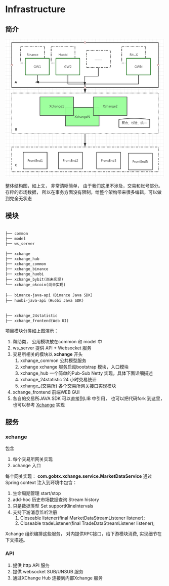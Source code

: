 # Infrastructure

## 简介


![Infrastructure Overview](../static/img/infrastructure01.png)


整体结构图，如上文， 非常清晰简单， 由于我们这里不涉及，交易和账号部分。
存粹的市场数据， 所以在事务方面没有限制，给整个架构带来很多编辑，可以做到完全无状态


## 模块

```

├── common
├── model
├── ws_server

├── xchange
├── xchange_hub
├── xchange_common
├── xchange_binance
├── xchange_huobi
├── xchange_bybit(尚未实现)
└── xchange_okcoin(尚未实现)

├── binance-java-api（Binance Java SDK)
├── huobi-java-api（Huobi Java SDK)


├── xchange_24statistic
├── xchange_frontend(Web UI)

```

项目模块分类如上图演示：

1. 帮助类， 公用模块放在common 和 model 中
2. ws_server 提供 API + Websocket 服务 
3. 交易所相关的模块以 **xchange** 开头
   1. xchange_common 公共模型服务
   2. xchange xchange 服务启动bootstrap 模块，入口模块
   3. xchange_hub 一个简单的Pub-Sub Netty 实现，具体下面详细描述
   4. xchange_24statistic 24 小时交易统计
   5. xchange_{交易所} 各个交易所网关接口实现模块
4. xchange_frontend 前端WEB GUI
5. 各自的交易所JAVA SDK 可以直接到LIB 中引用， 也可以把代码fork 到这里， 也可以参考 [Xchange](https://github.com/knowm/XChange.git) 实现
 

## 服务

### xchange 

包含

1. 每个交易所网关实现
2. xchange 入口

每个网关实现： **com.gobtx.xchange.service.MarketDataService** 通过Spring context 注入到环境中包含：

1. 生命周期管理 start/stop 
2. add-hoc 历史市场数据查询 Stream<OHLCData> history
3. 只是数据类型  Set<KlineInterval> supportKlineIntervals
4. 支持下游消息监听注册
   1. Closeable listener(final MarketDataStreamListener listener);
   2. Closeable tradeListener(final TradeDataStreamListener listener);
   
   
Xchange 组织编排这些服务， 对内提供RPC接口，给下游模块消费, 实现细节在下文描述。 

 

### API

1. 提供 http API 服务
2. 提供 websocket SUB/UNSUB 服务
3. 通过XChange Hub 连接到内部Xchange 服务


